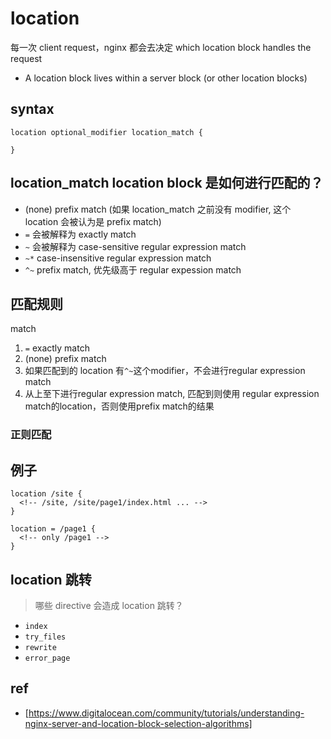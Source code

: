 # location

每一次 client request，nginx 都会去决定 which location block handles the request

- A location block lives within a server block (or other location blocks)

## syntax

```nginx
location optional_modifier location_match {

}
```

## location_match location block 是如何进行匹配的？

- (none) prefix match (如果 location_match 之前没有 modifier, 这个 location 会被认为是 prefix match)
- `=` 会被解释为 exactly match
- `~` 会被解释为 case-sensitive regular expression match
- `~*` case-insensitive regular expression match
- `^~` prefix match, 优先级高于 regular expession match

## 匹配规则

match

1. `=` exactly match
2. (none) prefix match
3. 如果匹配到的 location 有`^~`这个modifier，不会进行regular expression match
4. 从上至下进行regular expression match, 匹配到则使用 regular expression match的location，否则使用prefix match的结果

### 正则匹配

## 例子

```nginx
location /site {
  <!-- /site, /site/page1/index.html ... -->
}

location = /page1 {
  <!-- only /page1 -->
}
```

## location 跳转

> 哪些 directive 会造成 location 跳转？

- `index`
- `try_files`
- `rewrite`
- `error_page`

## ref

- [https://www.digitalocean.com/community/tutorials/understanding-nginx-server-and-location-block-selection-algorithms]
